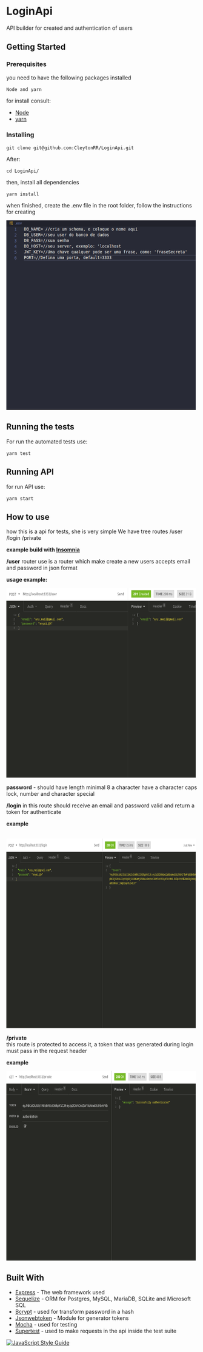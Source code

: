 # LoginApi
API builder for created and authentication of users

## Getting Started

### Prerequisites

you need to have the following packages installed

```
Node and yarn
```

for install consult: 
* [Node](https://nodejs.org/en/)
* [yarn](https://yarnpkg.com/)

### Installing

```
git clone git@github.com:CleytonRR/LoginApi.git
```
After:
```
cd LoginApi/
```
then, install all dependencies
```
yarn install
```
when finished, create the .env file in the root folder, follow the instructions for creating

<img src='/src/img/img_readmi.png' height="500" width="500">

## Running the tests

For run the automated tests use:
```
yarn test
```

## Running API

for run API use:

```
yarn start
```

## How to use

how this is a api for tests, she is very simple
We have tree routes
/user
/login
/private

**example build with [Insomnia](https://insomnia.rest/download/)**

**/user**
router use is a router which make create a new users
accepts email and password in json format
<br />

**usage example:** 
<br />

<img src='/src/img/user.png' height="500" width="500">
<br />

**password** - should have length minimal 8 a character have a character caps lock, number and character special

**/login**
in this route should receive an email and password valid and return a token for authenticate
<br />

**example**

<br />
<img src='/src/img/login.png' height="500" width="500">
<br />

**/private**
<br />
this route is protected to access it, a token that was generated during login must pass in the request header

**example**
<br />

<img src='/src/img/private.png' height="500" width="500">

## Built With

* [Express](https://expressjs.com/) - The web framework used
* [Sequelize](https://sequelize.org/) - ORM for Postgres, MySQL, MariaDB, SQLite and Microsoft SQL
* [Bcrypt](https://mochajs.org/) - used for transform password in a hash
* [Jsonwebtoken](https://www.npmjs.com/package/jsonwebtoken) - Module for generator tokens
* [Mocha](https://mochajs.org/) - used for testing
* [Supertest](https://www.npmjs.com/package/supertest) - used to make requests in the api inside the test suite

[![JavaScript Style Guide](https://cdn.rawgit.com/standard/standard/master/badge.svg)](https://github.com/standard/standard)




